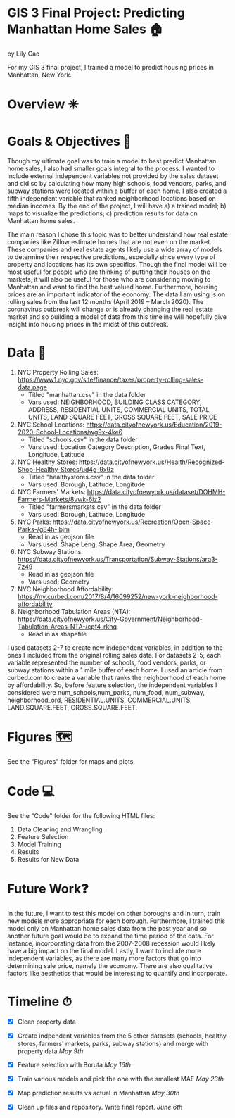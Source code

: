 # GIS 3 Final Project: Predicting Manhattan Home Sales 🏠
by Lily Cao 

For my GIS 3 final project, I trained a model to predict housing prices in Manhattan, New York. 

# **Overview** ✴️

# **Goals & Objectives** 📌
Though my ultimate goal was to train a model to best predict Manhattan home sales, I also had smaller goals integral to the process. I wanted to include external independent variables not provided by the sales dataset and did so by calculating how many high schools, food vendors, parks, and subway stations were located within a buffer of each home. I also created a fifth independent variable that ranked neighborhood locations based on median incomes. By the end of the project, I will have a) a trained model; b) maps to visualize the predictions; c) prediction results for data on Manhattan home sales. 

The main reason I chose this topic was to better understand how real estate companies like Zillow estimate homes that are not even on the market. These companies and real estate agents likely use a wide array of models to determine their respective predictions, especially since every type of property and locations has its own specifics. Though the final model will be most useful for people who are thinking of putting their houses on the markets, it will also be useful for those who are considering moving to Manhattan and want to find the best valued home. Furthermore, housing prices are an important indicator of the economy. The data I am using is on rolling sales from the last 12 months (April 2019 – March 2020). The coronavirus outbreak will change or is already changing the real estate market and so building a model of data from this timeline will hopefully give insight into housing prices in the midst of this outbreak.

# **Data** 📑
1) NYC Property Rolling Sales: https://www1.nyc.gov/site/finance/taxes/property-rolling-sales-data.page 
    * Titled "manhattan.csv" in the data folder
    * Vars used: NEIGHBORHOOD, BUILDING CLASS CATEGORY, ADDRESS, RESIDENTIAL UNITS, COMMERCIAL UNITS, TOTAL UNITS, LAND       SQUARE FEET, GROSS SQUARE FEET, SALE PRICE
2) NYC School Locations: https://data.cityofnewyork.us/Education/2019-2020-School-Locations/wg9x-4ke6
    * Titled "schools.csv" in the data folder
    * Vars used: Location Category Description, Grades Final Text, Longitude, Latitude
3) NYC Healthy Stores: https://data.cityofnewyork.us/Health/Recognized-Shop-Healthy-Stores/ud4g-9x9z
    * Titled "healthystores.csv" in the data folder
    * Vars used: Borough, Latitude, Longitude
4) NYC Farmers' Markets: https://data.cityofnewyork.us/dataset/DOHMH-Farmers-Markets/8vwk-6iz2
    * Titled "farmersmarkets.csv" in the data folder
    * Vars used: Borough, Latitude, Longitude
5) NYC Parks: https://data.cityofnewyork.us/Recreation/Open-Space-Parks-/g84h-jbjm
    * Read in as geojson file
    * Vars used: Shape Leng, Shape Area, Geometry
6) NYC Subway Stations: https://data.cityofnewyork.us/Transportation/Subway-Stations/arq3-7z49
    * Read in as geojson file
    * Vars used: Geometry
7) NYC Neighborhood Affordability: https://ny.curbed.com/2017/8/4/16099252/new-york-neighborhood-affordability
8) Neighborhood Tabulation Areas (NTA): https://data.cityofnewyork.us/City-Government/Neighborhood-Tabulation-Areas-NTA-/cpf4-rkhq
    * Read in as shapefile
    
I used datasets 2-7 to create new independent variables, in addition to the ones I included from the original rolling sales data. For datasets 2-5, each variable represented the number of schools, food vendors, parks, or subway stations within a 1 mile buffer of each home. I used an article from curbed.com to create a variable that ranks the neighborhood of each home by affordability. So, before feature selection, the independent variables I considered were num_schools,num_parks, num_food, num_subway, neighborhood_ord, RESIDENTIAL.UNITS, COMMERCIAL.UNITS, LAND.SQUARE.FEET, GROSS.SQUARE.FEET.
    
# **Figures** 🗺
See the "Figures" folder for maps and plots.

# **Code** 💻
See the "Code" folder for the following HTML files:
1) Data Cleaning and Wrangling
2) Feature Selection
3) Model Training
4) Results
5) Results for New Data

# **Future Work**❓
In the future, I want to test this model on other boroughs and in turn, train new models more appropriate for each borough. Furthermore, I trained this model only on Manhattan home sales data from the past year and so another future goal would be to expand the time period of the data. For instance, incorporating data from the 2007-2008 recession would likely have a big impact on the final model. Lastly, I want to include more independent variables, as there are many more factors that go into determining sale price, namely the economy. There are also qualitative factors like aesthetics that would be interesting to quantify and incorporate.

# **Timeline** ⏱
- [X] Clean property data
- [X] Create indpendent variables from the 5 other datasets (schools, healthy stores, farmers' markets, parks, subway stations) and merge with property data *May 9th*
- [X] Feature selection with Boruta *May 16th*
- [X] Train various models and pick the one with the smallest MAE *May 23th*
- [X] Map prediction results vs actual in Manhattan *May 30th*
- [X] Clean up files and repository. Write final report. *June 6th*

